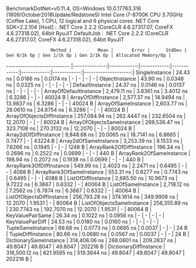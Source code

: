 
BenchmarkDotNet=v0.11.4, OS=Windows 10.0.17763.316 (1809/October2018Update/Redstone5)
Intel Core i7-8700K CPU 3.70GHz (Coffee Lake), 1 CPU, 12 logical and 6 physical cores
.NET Core SDK=2.2.104
  [Host]     : .NET Core 2.2.2 (CoreCLR 4.6.27317.07, CoreFX 4.6.27318.02), 64bit RyuJIT
  DefaultJob : .NET Core 2.2.2 (CoreCLR 4.6.27317.07, CoreFX 4.6.27318.02), 64bit RyuJIT


                     Method |          Mean |       Error |      StdDev | Gen 0/1k Op | Gen 1/1k Op | Gen 2/1k Op | Allocated Memory/Op |
--------------------------- |--------------:|------------:|------------:|------------:|------------:|------------:|--------------------:|
             SingleInstance |      24.43 ns |   0.0186 ns |   0.0174 ns |           - |           - |           - |                   - |
             ObjectInstance |      43.90 ns |   0.0348 ns |   0.0325 ns |           - |           - |           - |                   - |
            DefaultInstance |      24.37 ns |   0.0146 ns |   0.0137 ns |           - |           - |           - |                   - |
     ArrayOfDefaultInstance |   2,479.11 ns |   3.6361 ns |   3.4012 ns |      6.3286 |           - |           - |             40024 B |
        ArrayOfDiffInstance |   2,577.37 ns |  14.9494 ns |  13.9837 ns |      6.3286 |           - |           - |             40024 B |
        ArrayOfSameInstance |   2,603.77 ns |  28.0610 ns |  24.8754 ns |      6.3286 |           - |           - |             40024 B |
 ArrayOfObjectsDiffInstance | 257,084.94 ns | 262.4447 ns | 232.6504 ns |     12.2070 |           - |           - |             80024 B |
 ArrayOfObjectsSameInstance | 269,536.47 ns | 323.7108 ns | 270.3132 ns |     12.2070 |           - |           - |             80024 B |
      Array2dOfDiffInstance |   9,848.68 ns |  20.0065 ns |  18.7141 ns |      6.8665 |      0.7477 |           - |             43224 B |
      Array2dOfSameInstance |   3,253.39 ns |   8.1533 ns |   7.6266 ns |      0.1945 |           - |           - |              1248 B |
   ArrayRank2OfDiffInstance |     196.34 ns |   0.2696 ns |   0.2522 ns |      0.0699 |           - |           - |               440 B |
   ArrayRank2OfSameInstance |     198.94 ns |   0.2072 ns |   0.1938 ns |      0.0699 |           - |           - |               440 B |
   ArrayRank3OfDiffInstance |     549.99 ns |   2.4023 ns |   2.2471 ns |      0.6495 |           - |           - |              4088 B |
   ArrayRank3OfSameInstance |     553.31 ns |   0.8277 ns |   0.7743 ns |      0.6495 |           - |           - |              4088 B |
         ListOfDiffInstance |   2,685.50 ns |  10.9673 ns |   9.7222 ns |      6.3667 |      0.6332 |           - |             40064 B |
         ListOfSameInstance |   2,718.12 ns |   7.2562 ns |   6.7874 ns |      6.3667 |      0.6332 |           - |             40064 B |
  ListOfObjectsDiffInstance | 256,793.28 ns | 374.1614 ns | 349.9908 ns |     12.2070 |      1.9531 |           - |             80064 B |
  ListOfObjectsSameInstance | 256,355.89 ns | 230.7743 ns | 192.7070 ns |     12.2070 |      1.9531 |           - |             80064 B |
           KeyValuePairSame |      26.34 ns |   0.1022 ns |   0.0956 ns |           - |           - |           - |                   - |
           KeyValuePairDiff |      24.53 ns |   0.0180 ns |   0.0160 ns |           - |           - |           - |                   - |
          TupleSameInstance |      69.68 ns |   0.0773 ns |   0.0685 ns |      0.0037 |           - |           - |                24 B |
          TupleDiffInstance |      80.66 ns |   0.0680 ns |   0.0567 ns |      0.0037 |           - |           - |                24 B |
     DictionarySameInstance | 314,406.06 ns | 268.0601 ns | 209.2837 ns |     49.8047 |     49.8047 |     49.8047 |            202216 B |
     DictionaryDiffInstance | 316,500.12 ns | 621.9595 ns | 519.3644 ns |     49.8047 |     49.8047 |     49.8047 |            202216 B |
